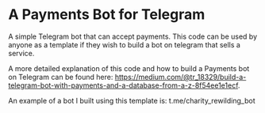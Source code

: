 # A Payments Bot for Telegram
A simple Telegram bot that can accept payments. This code can be used by anyone as a template if they wish to build a bot on telegram that sells a service. 

A more detailed explanation of this code and how to build a Payments bot on Telegram can be found here: https://medium.com/@tr_18329/build-a-telegram-bot-with-payments-and-a-database-from-a-z-8f54ee1e1ecf.

An example of a bot I built using this template is: t.me/charity_rewilding_bot
